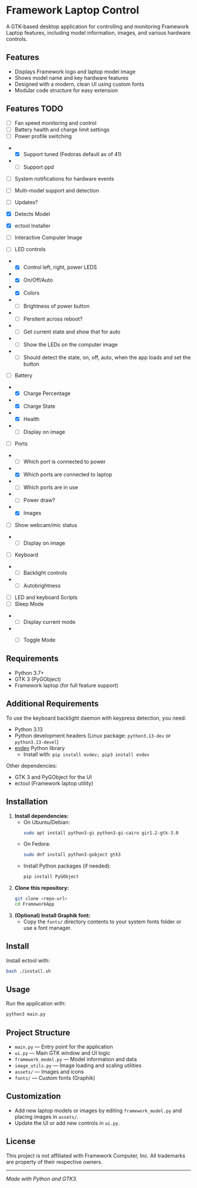 # Framework Laptop Control

A GTK-based desktop application for controlling and monitoring Framework Laptop features, including model information, images, and various hardware controls.

## Features
- Displays Framework logo and laptop model image
- Shows model name and key hardware features
- Designed with a modern, clean UI using custom fonts
- Modular code structure for easy extension

## Features TODO

- [ ] Fan speed monitoring and control
- [ ] Battery health and charge limit settings
- [ ] Power profile switching
- - [X] Support tuned (Fedoras default as of 41)
- - [ ] Support ppd
- [ ] System notifications for hardware events
- [ ] Multi-model support and detection
- [ ] Updates?


- [X] Detects Model
- [X] ectool Installer
- [ ] Interactive Computer Image
- [ ] LED controls
- - [X] Control left, right, power LEDS
- - [X] On/Off/Auto
- - [X] Colors
- - [ ] Brightness of power button
- - [ ] Persitent across reboot?
- - [ ] Get current state and show that for auto
- - [ ] Show the LEDs on the computer image
- - [ ] Should detect the state, on, off, auto, when the app loads and set the button 
- [ ] Battery
- - [X] Charge Percentage
- - [X] Charge State
- - [X] Health
- - [ ] Display on image
- [ ] Ports
- - [ ] Which port is connected to power
- - [X] Which ports are connected to laptop
- - [ ] Which ports are in use
- - [ ] Power draw?
- - [X] Images
- [ ] Show webcam/mic status
- - [ ] Display on image
- [ ] Keyboard
- - [ ] Backlight controls
- - [ ] Autobrightness
- [ ] LED and keyboard Scripts
- [ ] Sleep Mode
- - [ ] Display current mode
- - [ ] Toggle Mode



## Requirements
- Python 3.7+
- GTK 3 (PyGObject)
- Framework laptop (for full feature support)

## Additional Requirements

To use the keyboard backlight daemon with keypress detection, you need:

- Python 3.13
- Python development headers (Linux package: `python3.13-dev` or `python3.13-devel`)
- [evdev](https://pypi.org/project/evdev/) Python library
  - Install with: `pip install evdev; pip3 install evdev`

Other dependencies:
- GTK 3 and PyGObject for the UI
- ectool (Framework laptop utility)

## Installation
1. **Install dependencies:**
   - On Ubuntu/Debian:
     ```sh
     sudo apt install python3-gi python3-gi-cairo gir1.2-gtk-3.0
     ```
   - On Fedora:
     ```sh
     sudo dnf install python3-gobject gtk3
     ```
   - Install Python packages (if needed):
     ```sh
     pip install PyGObject
     ```
2. **Clone this repository:**
   ```sh
   git clone <repo-url>
   cd FrameworkApp
   ```
3. **(Optional) Install Graphik font:**
   - Copy the `fonts/` directory contents to your system fonts folder or use a font manager.

## Install
Install ectool with:
```sh
bash ./install.sh
```

## Usage
Run the application with:
```sh
python3 main.py
```

## Project Structure
- `main.py` — Entry point for the application
- `ui.py` — Main GTK window and UI logic
- `framework_model.py` — Model information and data
- `image_utils.py` — Image loading and scaling utilities
- `assets/` — Images and icons
- `fonts/` — Custom fonts (Graphik)

## Customization
- Add new laptop models or images by editing `framework_model.py` and placing images in `assets/`.
- Update the UI or add new controls in `ui.py`.

## License
This project is not affiliated with Framework Computer, Inc. All trademarks are property of their respective owners.

---
*Made with Python and GTK3.*
